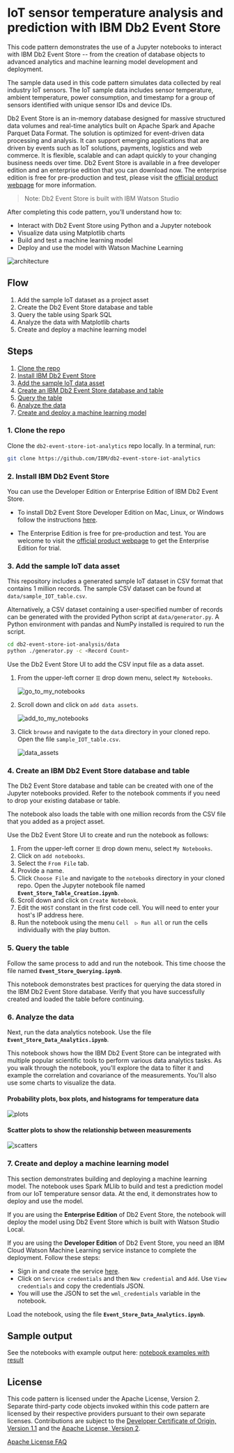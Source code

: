# IoT sensor temperature analysis and prediction with IBM Db2 Event Store

This code pattern demonstrates the use of a Jupyter notebooks to interact with IBM Db2 Event Store -- from the creation of database objects to advanced analytics and machine learning model development and deployment.

The sample data used in this code pattern simulates data collected by real industry IoT sensors. The IoT sample data includes sensor temperature, ambient temperature, power consumption, and timestamp for a group of sensors identified with unique sensor IDs and device IDs.

Db2 Event Store is an in-memory database designed for massive structured data volumes and real-time analytics built on Apache Spark and Apache Parquet Data Format. The solution is optimized for event-driven data processing and analysis. It can support emerging applications that are driven by events such as IoT solutions, payments, logistics and web commerce. It is flexible, scalable and can adapt quickly to your changing business needs over time. Db2 Event Store is available in a free developer edition and an enterprise edition that you can download now. The enterprise edition is free for pre-production and test, please visit the [official product webpage](https://www.ibm.com/products/db2-event-store) for more information.

> Note: Db2 Event Store is built with IBM Watson Studio

After completing this code pattern, you’ll understand how to:

* Interact with Db2 Event Store using Python and a Jupyter notebook
* Visualize data using Matplotlib charts
* Build and test a machine learning model
* Deploy and use the model with Watson Machine Learning

![architecture](doc/source/images/architecture.png)

## Flow

1. Add the sample IoT dataset as a project asset
2. Create the Db2 Event Store database and table
3. Query the table using Spark SQL
4. Analyze the data with Matplotlib charts
5. Create and deploy a machine learning model

## Steps

1. [Clone the repo](#1-clone-the-repo)
2. [Install IBM Db2 Event Store](#2-install-ibm-db2-event-store)
3. [Add the sample IoT data asset](#3-add-the-sample-iot-data-asset)
4. [Create an IBM Db2 Event Store database and table](#4-create-an-ibm-db2-event-store-database-and-table)
5. [Query the table](#5-query-the-table)
6. [Analyze the data](#6-analyze-the-data)
7. [Create and deploy a machine learning model](#7-create-and-deploy-a-machine-learning-model)

<!--
1. [Visualize the data](#6-visualize-the-data)
2. [Create Watson services with IBM Cloud](#2-create-watson-services-with-ibm-cloud)
2. Setup a Event Store database and table
3. Perform multiple data science tasks with Event Store using Jupyter notebooks
4. Interact with Event Store database using REST API
5. Run example IBM Streams and Remote Access Applications with Event Store
-->

### 1. Clone the repo

Clone the `db2-event-store-iot-analytics` repo locally. In a terminal, run:

```bash
git clone https://github.com/IBM/db2-event-store-iot-analytics
```

### 2. Install IBM Db2 Event Store

You can use the Developer Edition or Enterprise Edition of IBM Db2 Event Store.

* To install Db2 Event Store Developer Edition on Mac, Linux, or Windows follow the instructions [here](https://www.ibm.com/support/knowledgecenter/en/SSGNPV_1.1.3/desktop/install.html).

* The Enterprise Edition is free for pre-production and test. You are welcome to visit the [official product webpage](https://www.ibm.com/products/db2-event-store) to get the Enterprise Edition for trial.

### 3. Add the sample IoT data asset

This repository includes a generated sample IoT dataset in CSV format that contains 1 million records. The sample CSV dataset can be found at `data/sample_IOT_table.csv`.

Alternatively, a CSV dataset containing a user-specified number of records can be generated with the provided Python script at `data/generator.py`. A Python environment with pandas and NumPy installed is required to run the script.

```bash
cd db2-event-store-iot-analysis/data
python ./generator.py -c <Record Count>
```

Use the Db2 Event Store UI to add the CSV input file as a data asset.

1. From the upper-left corner `☰` drop down menu, select `My Notebooks`.

   ![go_to_my_notebooks](doc/source/images/go_to_my_notebooks.png)

1. Scroll down and click on `add data assets`.

   ![add_to_my_notebooks](doc/source/images/add_to_my_notebooks.png)

1. Click `browse` and navigate to the `data` directory in your cloned repo. Open the file `sample_IOT_table.csv`.

   ![data_assets](doc/source/images/data_assets.png)

### 4. Create an IBM Db2 Event Store database and table

The Db2 Event Store database and table can be created with one of the Jupyter notebooks provided. Refer to the notebook comments if you need to drop your existing database or table.

The notebook also loads the table with one million records from the CSV file that you added as a project asset.

Use the Db2 Event Store UI to create and run the notebook as follows:

1. From the upper-left corner `☰` drop down menu, select `My Notebooks`.
1. Click on `add notebooks`.
1. Select the `From File` tab.
1. Provide a name.
1. Click `Choose File` and navigate to the `notebooks` directory in your cloned repo. Open the Jupyter notebook file named **`Event_Store_Table_Creation.ipynb`**.
1. Scroll down and click on `Create Notebook`.
1. Edit the `HOST` constant in the first code cell. You will need to enter your host's IP address here.
1. Run the notebook using the menu `Cell  ▷ Run all` or run the cells individually with the play button.

### 5. Query the table

Follow the same process to add and run the notebook. This time choose the file named **`Event_Store_Querying.ipynb`**.

This notebook demonstrates best practices for querying the data stored in the IBM Db2 Event Store database. Verify that you have successfully created and loaded the table before continuing.

### 6. Analyze the data

Next, run the data analytics notebook. Use the file **`Event_Store_Data_Analytics.ipynb`**.

This notebook shows how the IBM Db2 Event Store can be integrated with multiple popular scientific tools to perform various data analytics tasks. As you walk through the notebook, you'll explore the data to filter it and example the correlation and covariance of the measurements. You'll also use some charts to visualize the data.

#### Probability plots, box plots, and histograms for temperature data

![plots](doc/source/images/plots.png)

#### Scatter plots to show the relationship between measurements

![scatters](doc/source/images/scatters.png)

### 7. Create and deploy a machine learning model

This section demonstrates building and deploying a machine learning model. The notebook uses Spark MLlib to build and test a prediction model from our IoT temperature sensor data. At the end, it demonstrates how to deploy and use the model.

If you are using the **Enterprise Edition** of Db2 Event Store, the notebook will deploy the model using Db2 Event Store which is built with Watson Studio Local.

If you are using the **Developer Edition** of Db2 Event Store, you need an IBM Cloud Watson Machine Learning service instance to complete the deployment. Follow these steps:

* Sign in and create the service [here](https://console.ng.bluemix.net/catalog/services/machine-learning).
* Click on `Service credentials` and then `New credential` and `Add`.
Use `View credentials` and copy the credentials JSON.
* You will use the JSON to set the `wml_credentials` variable in the notebook.

Load the notebook, using the file **`Event_Store_Data_Analytics.ipynb`**.

## Sample output

See the notebooks with example output here: [notebook examples with result](examples)

## License

This code pattern is licensed under the Apache License, Version 2. Separate third-party code objects invoked within this code pattern are licensed by their respective providers pursuant to their own separate licenses. Contributions are subject to the [Developer Certificate of Origin, Version 1.1](https://developercertificate.org/) and the [Apache License, Version 2](https://www.apache.org/licenses/LICENSE-2.0.txt).

[Apache License FAQ](https://www.apache.org/foundation/license-faq.html#WhatDoesItMEAN)
